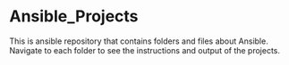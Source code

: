 # Ansible_Projects
This is ansible repository that contains folders and files about Ansible. Navigate to each folder to see the instructions and output of the projects.
